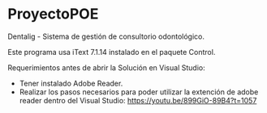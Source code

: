 # ProyectoPOE
Dentalig - Sistema de gestión de consultorio odontológico.

Este programa usa iText 7.1.14 instalado en el paquete Control.

Requerimientos antes de abrir la Solución en Visual Studio:
  * Tener instalado Adobe Reader.
  * Realizar los pasos necesarios para poder utilizar la extención de adobe reader dentro del Visual Studio:
    https://youtu.be/899GiO-89B4?t=1057
    
  
  
 


